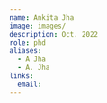 ```yaml
---
name: Ankita Jha 
image: images/
description: Oct. 2022
role: phd
aliases:
  - A Jha
  - A. Jha
links:
  email: 
---
```


